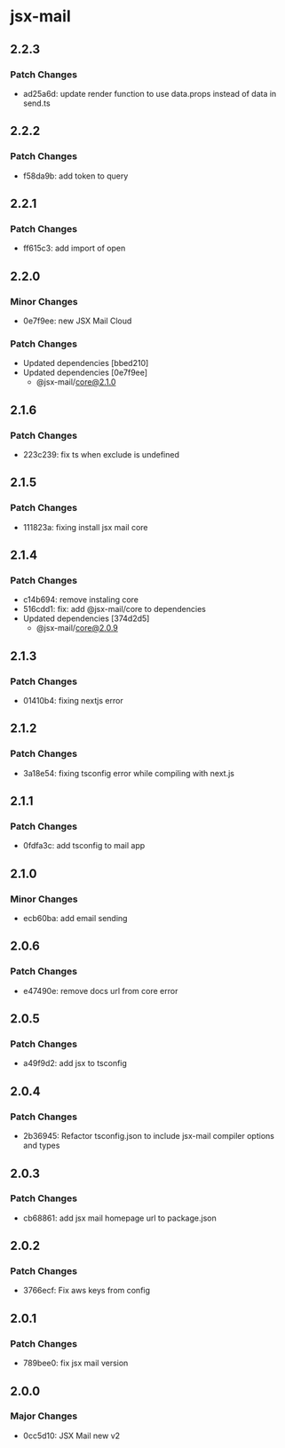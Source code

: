 # jsx-mail

## 2.2.3

### Patch Changes

- ad25a6d: update render function to use data.props instead of data in send.ts

## 2.2.2

### Patch Changes

- f58da9b: add token to query

## 2.2.1

### Patch Changes

- ff615c3: add import of open

## 2.2.0

### Minor Changes

- 0e7f9ee: new JSX Mail Cloud

### Patch Changes

- Updated dependencies [bbed210]
- Updated dependencies [0e7f9ee]
  - @jsx-mail/core@2.1.0

## 2.1.6

### Patch Changes

- 223c239: fix ts when exclude is undefined

## 2.1.5

### Patch Changes

- 111823a: fixing install jsx mail core

## 2.1.4

### Patch Changes

- c14b694: remove instaling core
- 516cdd1: fix: add @jsx-mail/core to dependencies
- Updated dependencies [374d2d5]
  - @jsx-mail/core@2.0.9

## 2.1.3

### Patch Changes

- 01410b4: fixing nextjs error

## 2.1.2

### Patch Changes

- 3a18e54: fixing tsconfig error while compiling with next.js

## 2.1.1

### Patch Changes

- 0fdfa3c: add tsconfig to mail app

## 2.1.0

### Minor Changes

- ecb60ba: add email sending

## 2.0.6

### Patch Changes

- e47490e: remove docs url from core error

## 2.0.5

### Patch Changes

- a49f9d2: add jsx to tsconfig

## 2.0.4

### Patch Changes

- 2b36945: Refactor tsconfig.json to include jsx-mail compiler options and types

## 2.0.3

### Patch Changes

- cb68861: add jsx mail homepage url to package.json

## 2.0.2

### Patch Changes

- 3766ecf: Fix aws keys from config

## 2.0.1

### Patch Changes

- 789bee0: fix jsx mail version

## 2.0.0

### Major Changes

- 0cc5d10: JSX Mail new v2

